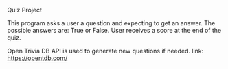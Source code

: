 Quiz Project



This program asks a user a question and expecting to get an answer.
The possible answers are: True or False.
User receives a score at the end of the quiz. 


Open Trivia DB API is used to generate new questions if needed.
link: https://opentdb.com/ 

